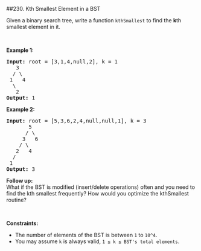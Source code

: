 ##230. Kth Smallest Element in a BST
<p>Given a binary search tree, write a function <code>kthSmallest</code> to find the <b>k</b>th smallest element in it.</p>

<p>&nbsp;</p>

<p><strong>Example 1:</strong></p>

<pre>
<strong>Input:</strong> root = [3,1,4,null,2], k = 1
   3
  / \
 1   4
  \
&nbsp;  2
<strong>Output:</strong> 1</pre>

<p><strong>Example 2:</strong></p>

<pre>
<strong>Input:</strong> root = [5,3,6,2,4,null,null,1], k = 3
       5
      / \
     3   6
    / \
   2   4
  /
 1
<strong>Output:</strong> 3
</pre>

<p><b>Follow up:</b><br />
What if the BST is modified (insert/delete operations) often and you need to find the kth smallest frequently? How would you optimize the kthSmallest routine?</p>

<p>&nbsp;</p>
<p><strong>Constraints:</strong></p>

<ul>
	<li>The number of elements of the BST is between <code>1</code> to <code>10^4</code>.</li>
	<li>You may assume <code>k</code> is always valid, <code>1 &le; k &le; BST&#39;s total elements</code>.</li>
</ul>
